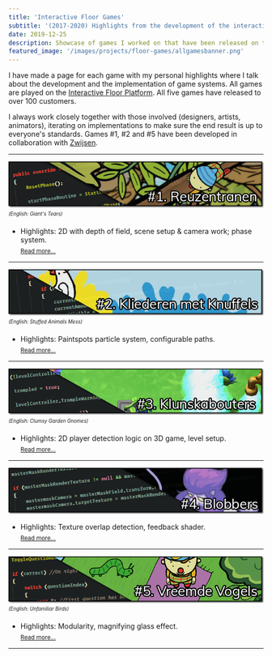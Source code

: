 ```yaml
---
title: 'Interactive Floor Games'
subtitle: '(2017-2020) Highlights from the development of the interactive floor games I have worked on'
date: 2019-12-25
description: Showcase of games I worked on that have been released on the Interfactive Floor platform. Individual game pages accesible through this page.
featured_image: '/images/projects/floor-games/allgamesbanner.png'
---
```


I have made a page for each game with my personal highlights where I talk about the development and the implementation of game systems.
All games are played on the [Interactive Floor Platform](/project/interactive-floor-project). All five games have released to over 100 customers.

I always work closely together with those involved (designers, artists, animators), iterating on implementations to make sure the end result is up to everyone's standards. Games #1, #2 and #5 have been developed in collaboration with [Zwijsen](https://www.zwijsen.nl/lesmethoden/peuterpakket-bewegend-leren).

----

[![Reuzentranen](/images/projects/floor-games/game-banners/banner_reus_button.png)](/project/game-reusgame)
<sub><sup>_(English: Giant's Tears)_</sup></sub> <!-- An interactive, linear story telling game.  -->  
* Highlights: 2D with depth of field, scene setup & camera work; phase system.  
<sub>[Read more...](/project/game-reusgame)</sub>

----

[![Kliederen met Knuffels](/images/projects/floor-games/game-banners/banner_knuffels_button.png)](/project/game-knuffelgame)
<sub><sup>_(English: Stuffed Animals Mess)_</sup></sub> <!-- A game about actions & consequences.  -->  
* Highlights: Paintspots particle system, configurable paths.  
<sub>[Read more...](/project/game-knuffelgame)</sub>

----

[![Klunskabouters](/images/projects/floor-games/game-banners/banner_kabouters_button.png)](/project/game-tuinkabouters)
<sub><sup>_(English: Clumsy Garden Gnomes)_</sup></sub> <!-- A game about cooperation and our first 3D game.  -->  
* Highlights: 2D player detection logic on 3D game, level setup.  
<sub>[Read more...](/project/game-tuinkabouters)</sub>

----

[![Blobbers](/images/projects/floor-games/game-banners/banner_blobbers_button.png)](/project/game-blobbers)
<!-- _Blobbers_ is the first game I developed for the interactive floor platform; it's about free play & motorics.  -->
* Highlights: Texture overlap detection, feedback shader.  
<sub>[Read more...](/project/game-blobbers)</sub>

----

[![Vreemde Vogels](/images/projects/floor-games/game-banners/banner_vogels_button.png)](/project/game-vreemdevogels)
<sub><sup>_(English: Unfamiliar Birds)_</sup></sub> <!-- Another linear story telling game based around recognizing animal types and the such.  -->  
* Highlights: Modularity, magnifying glass effect.  
<sub>[Read more...](/project/game-vreemdevogels)</sub>

----


